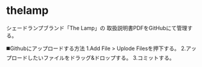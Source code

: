 # thelamp
シェードランプブランド「The Lamp」の 取扱説明書PDFをGitHubにて管理する。

◼️Githubにアップロードする方法
1.Add File > Uplode Filesを押下する。
2.アップロードしたいファイルをドラッグ&ドロップする。
3.コミットする。
